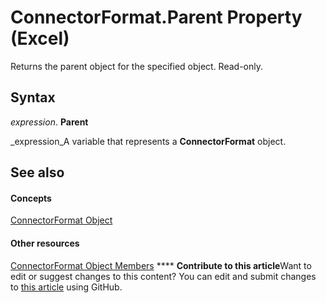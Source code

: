 
# ConnectorFormat.Parent Property (Excel)

Returns the parent object for the specified object. Read-only.


## Syntax

 _expression_. **Parent**

 _expression_A variable that represents a  **ConnectorFormat** object.


## See also


#### Concepts


 [ConnectorFormat Object](56c97d73-bde2-52ae-2bc3-724d21fdd515.md)
#### Other resources


 [ConnectorFormat Object Members](b7597f8e-5f21-c1d6-2b31-9067dd0cc029.md)
****   **Contribute to this article**Want to edit or suggest changes to this content? You can edit and submit changes to  [this article](https://github.com/jhershey00/VBA_Excel_Test/OpenXMLCon/articles/d9f8adf3-739b-9bca-9725-12733feb2547.md) using GitHub.

